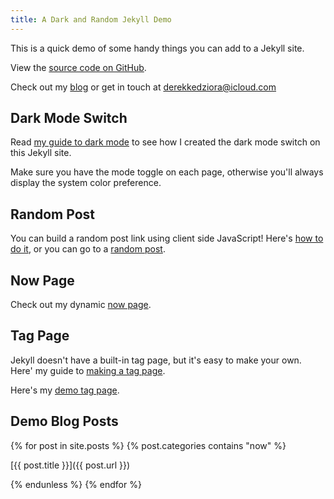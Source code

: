 ```yaml
---
title: A Dark and Random Jekyll Demo
--- 
```


This is a quick demo of some handy things you can add to a Jekyll site. 

View the [source code on GitHub](https://github.com/derekkedziora/jekyll-demo). 

Check out my [blog](https://derekkedziora.com) or get in touch at derekkedziora@icloud.com 

## Dark Mode Switch 

Read [my guide to dark mode](https://derekkedziora.com/blog/dark-mode-revisited) to see how I created the dark mode switch on this Jekyll site. 

Make sure you have the mode toggle on each page, otherwise you'll always display the system color preference.

## Random Post 

You can build a random post link using client side JavaScript! Here's [how to do it](https://derekkedziora.com/blog/Getting-Random-Post-in-Jekyll), or you can go to a [random post](/random). 

## Now Page 

Check out my dynamic [now page](/now).

## Tag Page 

Jekyll doesn't have a built-in tag page, but it's easy to make your own. Here' my guide to [making a tag page](https://derekkedziora.com/blog/tag-page-jekyll).

Here's my [demo tag page](/tags).

## Demo Blog Posts 

{% for post in site.posts %}
{% post.categories contains "now" %}

[{{ post.title }}]({{ post.url }})

{% endunless %}
{% endfor %}